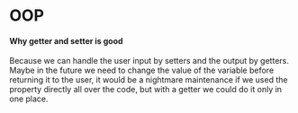 # OOP

#### Why getter and setter is good

 Because we can handle the user input by setters and the output by getters. Maybe in the future we need to change the value of the variable before returning it to the user, it would be a nightmare maintenance if we used the property directly all over the code, but with a getter we could do it only in one place.

